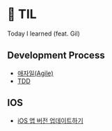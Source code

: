# 🔎 TIL

Today I learned (feat. Gil)

## Development Process

- [애자일(Agile)](<./DevelopmentProcess/애자일(Agile).md>)
- [TDD](./DevelopmentProcess/TDD.md)

## IOS

- [iOS 앱 버전 업데이트하기](./iOS/iOS%20앱%20버전%20업데이트하기.md)


  
